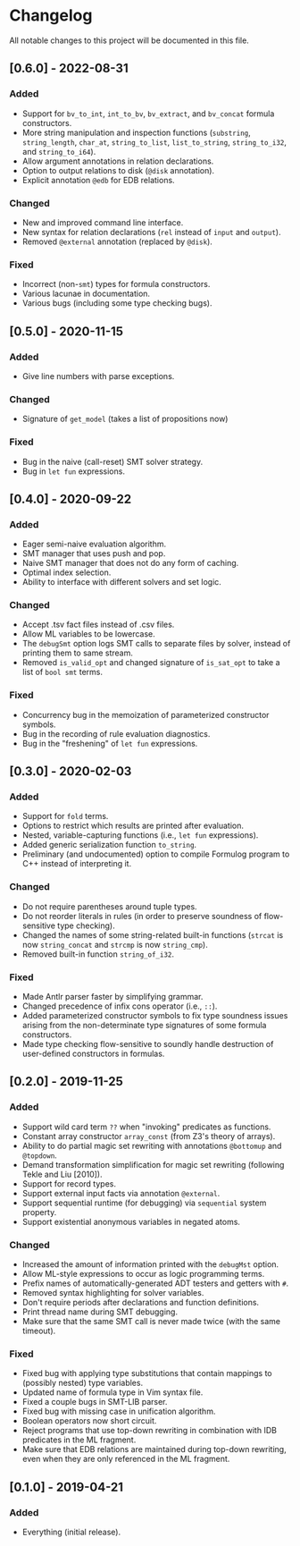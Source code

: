# Changelog

All notable changes to this project will be documented in this file.

## [0.6.0] - 2022-08-31

### Added

- Support for `bv_to_int`, `int_to_bv`, `bv_extract`, and `bv_concat` formula
  constructors.
- More string manipulation and inspection functions (`substring`,
  `string_length`, `char_at`, `string_to_list`, `list_to_string`,
  `string_to_i32`, and `string_to_i64`).
- Allow argument annotations in relation declarations.
- Option to output relations to disk (`@disk` annotation).
- Explicit annotation `@edb` for EDB relations.

### Changed

- New and improved command line interface.
- New syntax for relation declarations (`rel` instead of `input` and `output`).
- Removed `@external` annotation (replaced by `@disk`).

### Fixed

- Incorrect (non-`smt`) types for formula constructors.
- Various lacunae in documentation.
- Various bugs (including some type checking bugs).

## [0.5.0] - 2020-11-15

### Added

- Give line numbers with parse exceptions.

### Changed

- Signature of `get_model` (takes a list of propositions now)

### Fixed

- Bug in the naive (call-reset) SMT solver strategy.
- Bug in `let fun` expressions.

## [0.4.0] - 2020-09-22

### Added

- Eager semi-naive evaluation algorithm.
- SMT manager that uses push and pop.
- Naive SMT manager that does not do any form of caching.
- Optimal index selection.
- Ability to interface with different solvers and set logic.

### Changed

- Accept .tsv fact files instead of .csv files.
- Allow ML variables to be lowercase.
- The `debugSmt` option logs SMT calls to separate files by solver, instead of
  printing them to same stream.
- Removed `is_valid_opt` and changed signature of `is_sat_opt` to take a list
  of `bool smt` terms.

### Fixed

- Concurrency bug in the memoization of parameterized constructor symbols.
- Bug in the recording of rule evaluation diagnostics.
- Bug in the "freshening" of `let fun` expressions.

## [0.3.0] - 2020-02-03

### Added

- Support for `fold` terms.
- Options to restrict which results are printed after evaluation.
- Nested, variable-capturing functions (i.e., `let fun` expressions).
- Added generic serialization function `to_string`.
- Preliminary (and undocumented) option to compile Formulog program to C++
  instead of interpreting it.

### Changed

- Do not require parentheses around tuple types.
- Do not reorder literals in rules (in order to preserve soundness of
  flow-sensitive type checking).
- Changed the names of some string-related built-in functions (`strcat` is now
  `string_concat` and `strcmp` is now `string_cmp`).
- Removed built-in function `string_of_i32`.

### Fixed

- Made Antlr parser faster by simplifying grammar.
- Changed precedence of infix cons operator (i.e., `::`).
- Added parameterized constructor symbols to fix type soundness issues arising
  from the non-determinate type signatures of some formula constructors.
- Made type checking flow-sensitive to soundly handle destruction of
  user-defined constructors in formulas.

## [0.2.0] - 2019-11-25

### Added

- Support wild card term `??` when "invoking" predicates as functions.
- Constant array constructor `array_const` (from Z3's theory of arrays).
- Ability to do partial magic set rewriting with annotations `@bottomup` and
  `@topdown`.
- Demand transformation simplification for magic set rewriting (following Tekle
  and Liu [2010]).
- Support for record types.
- Support external input facts via annotation `@external`.
- Support sequential runtime (for debugging) via `sequential` system property.
- Support existential anonymous variables in negated atoms.

### Changed

- Increased the amount of information printed with the `debugMst` option.
- Allow ML-style expressions to occur as logic programming terms.
- Prefix names of automatically-generated ADT testers and getters with `#`.
- Removed syntax highlighting for solver variables.
- Don't require periods after declarations and function definitions.
- Print thread name during SMT debugging.
- Make sure that the same SMT call is never made twice (with the same timeout).

### Fixed

- Fixed bug with applying type substitutions that contain mappings to (possibly
  nested) type variables.
- Updated name of formula type in Vim syntax file.
- Fixed a couple bugs in SMT-LIB parser.
- Fixed bug with missing case in unification algorithm.
- Boolean operators now short circuit.
- Reject programs that use top-down rewriting in combination with IDB predicates
  in the ML fragment.
- Make sure that EDB relations are maintained during top-down rewriting, even
  when they are only referenced in the ML fragment.

## [0.1.0] - 2019-04-21

### Added

- Everything (initial release).
